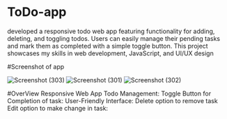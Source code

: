 # ToDo-app
developed a responsive todo web app featuring functionality for adding, deleting, and toggling todos. Users can easily manage their pending tasks and mark them as completed with a simple toggle button. This project showcases my skills in web development, JavaScript, and UI/UX design

#Screenshot of app

![Screenshot (303)](https://github.com/Aditya-1510/ToDo-app/assets/112757099/3a2638b8-3a86-475a-bb14-8ba9b88de076)
![Screenshot (301)](https://github.com/Aditya-1510/ToDo-app/assets/112757099/eeec89e8-716d-4ef7-8641-d344b59cd1da)
![Screenshot (302)](https://github.com/Aditya-1510/ToDo-app/assets/112757099/39ae658f-379b-4f3d-8a13-5ccc660ec086)

#OverView
Responsive Web App
Todo Management:
Toggle Button for Completion of task:
User-Friendly Interface:
Delete option to remove task
Edit option to make change in task:
